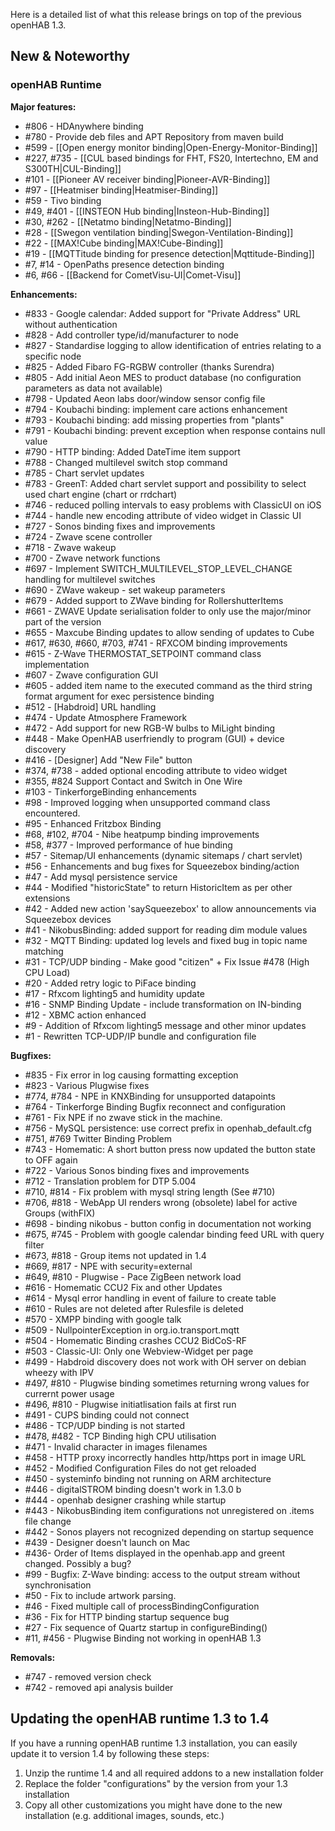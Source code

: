 Here is a detailed list of what this release brings on top of the previous openHAB 1.3.

## New & Noteworthy

### openHAB Runtime

**Major features:**
* #806 - HDAnywhere binding
* #780 - Provide deb files and APT Repository from maven build
* #599 - [[Open energy monitor binding|Open-Energy-Monitor-Binding]]
* #227, #735 - [[CUL based bindings for FHT, FS20, Intertechno, EM and S300TH|CUL-Binding]]
* #101 - [[Pioneer AV receiver binding|Pioneer-AVR-Binding]]
* #97 - [[Heatmiser binding|Heatmiser-Binding]]
* #59 - Tivo binding
* #49, #401 - [[INSTEON Hub binding|Insteon-Hub-Binding]]
* #30, #262 - [[Netatmo binding|Netatmo-Binding]]
* #28 - [[Swegon ventilation binding|Swegon-Ventilation-Binding]]
* #22 - [[MAX!Cube binding|MAX!Cube-Binding]]
* #19 - [[MQTTitude binding for presence detection|Mqttitude-Binding]]
* #7, #14 - OpenPaths presence detection binding
* #6, #66 - [[Backend for CometVisu-UI|Comet-Visu]]

**Enhancements:**
* #833 - Google calendar: Added support for "Private Address" URL without authentication
* #828 - Add controller type/id/manufacturer to node
* #827 - Standardise logging to allow identification of entries relating to a specific node
* #825 - Added Fibaro FG-RGBW controller (thanks Surendra)
* #805 - Add initial Aeon MES to product database (no configuration parameters as data not available)
* #798 - Updated Aeon labs door/window sensor config file
* #794 - Koubachi binding: implement care actions enhancement
* #793 - Koubachi binding: add missing properties from "plants"
* #791 - Koubachi binding: prevent exception when response contains null value
* #790 - HTTP binding: Added DateTime item support
* #788 - Changed multilevel switch stop command
* #785 - Chart servlet updates
* #783 - GreenT: Added chart servlet support and possibility to select used chart engine (chart or rrdchart)
* #746 - reduced polling intervals to easy problems with ClassicUI on iOS
* #744 - handle new encoding attribute of video widget in Classic UI
* #727 - Sonos binding fixes and improvements
* #724 - Zwave scene controller
* #718 - Zwave wakeup
* #700 - Zwave network functions
* #697 - Implement SWITCH_MULTILEVEL_STOP_LEVEL_CHANGE handling for multilevel switches
* #690 - ZWave wakeup - set wakeup parameters
* #679 - Added support to ZWave binding for RollershutterItems
* #661 - ZWAVE Update serialisation folder to only use the major/minor part of the version
* #655 - Maxcube Binding updates to allow sending of updates to Cube
* #617, #630, #660, #703, #741 - RFXCOM binding improvements
* #615 - Z-Wave THERMOSTAT_SETPOINT command class implementation
* #607 - Zwave configuration GUI
* #605 - added item name to the executed command as the third string format argument for exec persistence binding
* #512 - [Habdroid] URL handling 
* #474 - Update Atmosphere Framework
* #472 - Add support for new RGB-W bulbs to MiLight binding
* #448 - Make OpenHAB userfriendly to program (GUI) + device discovery
* #416 - [Designer] Add "New File" button
* #374, #738 - added optional encoding attribute to video widget
* #355, #824 Support Contact and Switch in One Wire
* #103 - TinkerforgeBinding enhancements
* #98 - Improved logging when unsupported command class encountered.
* #95 - Enhanced Fritzbox Binding
* #68, #102, #704 - Nibe heatpump binding improvements
* #58, #377 - Improved performance of hue binding
* #57 - Sitemap/UI enhancements (dynamic sitemaps / chart servlet)
* #56 - Enhancements and bug fixes for Squeezebox binding/action
* #47 - Add mysql persistence service
* #44 - Modified "historicState" to return HistoricItem as per other extensions
* #42 - Added new action 'saySqueezebox' to allow announcements via Squeezebox devices
* #41 - NikobusBinding: added support for reading dim module values
* #32 - MQTT Binding: updated log levels and fixed bug in topic name matching
* #31 - TCP/UDP binding - Make good "citizen" + Fix Issue #478 (High CPU Load)
* #20 - Added retry logic to PiFace binding
* #17 - Rfxcom lighting5 and humidity update
* #16 - SNMP Binding Update - include transformation on IN-binding
* #12 - XBMC action enhanced
* #9 - Addition of Rfxcom lighting5 message and other minor updates
* #1 - Rewritten TCP-UDP/IP bundle and configuration file

**Bugfixes:**
* #835 - Fix error in log causing formatting exception
* #823 - Various Plugwise fixes
* #774, #784 - NPE in KNXBinding for unsupported datapoints
* #764 - Tinkerforge Binding Bugfix reconnect and configuration
* #761 - Fix NPE if no zwave stick in the machine.
* #756 - MySQL persistence: use correct prefix in openhab_default.cfg
* #751, #769 Twitter Binding Problem
* #743 - Homematic: A short button press now updated the button state to OFF again
* #722 - Various Sonos binding fixes and improvements
* #712 - Translation problem for DTP 5.004
* #710, #814 - Fix problem with mysql string length (See #710)
* #706, #818 - WebApp UI renders wrong (obsolete) label for active Groups (withFIX) 
* #698 - binding nikobus - button config in documentation not working
* #675, #745 - Problem with google calendar binding feed URL with query filter 
* #673, #818 - Group items not updated in 1.4
* #669, #817 - NPE with security=external
* #649, #810 - Plugwise - Pace ZigBeen network load
* #616 - Homematic CCU2 Fix and other Updates
* #614 - Mysql error handling in event of failure to create table
* #610 - Rules are not deleted after Rulesfile is deleted 
* #570 - XMPP binding with google talk
* #509 - NullpointerException in org.io.transport.mqtt 
* #504 - Homematic Binding crashes CCU2 BidCoS-RF 
* #503 - Classic-UI: Only one Webview-Widget per page
* #499 - Habdroid discovery does not work with OH server on debian wheezy with IPV
* #497, #810 - Plugwise binding sometimes returning wrong values for currernt power usage
* #496, #810 - Plugwise initiatlisation fails at first run 
* #491 - CUPS binding could not connect 
* #486 - TCP/UDP binding is not started
* #478, #482 - TCP Binding high CPU utilisation
* #471 - Invalid character in images filenames 
* #458 - HTTP proxy incorrectly handles http/https port in image URL
* #452 - Modified Configuration Files do not get reloaded
* #450 - systeminfo binding not running on ARM architecture
* #446 - digitalSTROM binding doesn't work in 1.3.0 b
* #444 - openhab designer crashing while startup 
* #443 - NikobusBinding item configurations not unregistered on .items file change
* #442 - Sonos players not recognized depending on startup sequence
* #439 - Designer doesn't launch on Mac
* #436- Order of Items displayed in the openhab.app and greent changed. Possibly a bug?
* #99 - Bugfix: Z-Wave binding: access to the output stream without synchronisation
* #50 - Fix to include artwork parsing.
* #46 - Fixed multiple call of processBindingConfiguration
* #36 - Fix for HTTP binding startup sequence bug
* #27 - Fix sequence of Quartz startup in configureBinding()
* #11, #456 - Plugwise Binding not working in openHAB 1.3

**Removals:**
* #747 - removed version check
* #742 - removed api analysis builder

## Updating the openHAB runtime 1.3 to 1.4

If you have a running openHAB runtime 1.3 installation, you can easily update it to version 1.4 by following these steps:
 1. Unzip the runtime 1.4 and all required addons to a new installation folder
 1. Replace the folder "configurations" by the version from your 1.3 installation
 1. Copy all other customizations you might have done to the new installation (e.g. additional images, sounds, etc.)